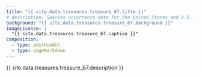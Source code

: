```yaml
---
title: "{{ site.data.treasures.treasure_67.title }}"
# description: Species occurrence data for the United States and U.S. Territories.
background: "{{ site.data.treasures.treasure_67.background }}"
imageLicense: |
  "{{ site.data.treasures.treasure_67.caption }}"
composition:
  - type: postHeader
  - type: pageMarkdown
---
```


{{ site.data.treasures.treasure_67.description }}

